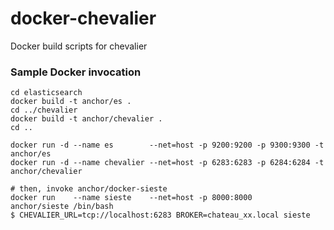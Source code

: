 # docker-chevalier
Docker build scripts for chevalier

### Sample Docker invocation

    cd elasticsearch
    docker build -t anchor/es .
    cd ../chevalier
    docker build -t anchor/chevalier .
    cd ..

    docker run -d --name es        --net=host -p 9200:9200 -p 9300:9300 -t anchor/es
    docker run -d --name chevalier --net=host -p 6283:6283 -p 6284:6284 -t anchor/chevalier

    # then, invoke anchor/docker-sieste
    docker run    --name sieste    --net=host -p 8000:8000                 anchor/sieste /bin/bash
    $ CHEVALIER_URL=tcp://localhost:6283 BROKER=chateau_xx.local sieste
